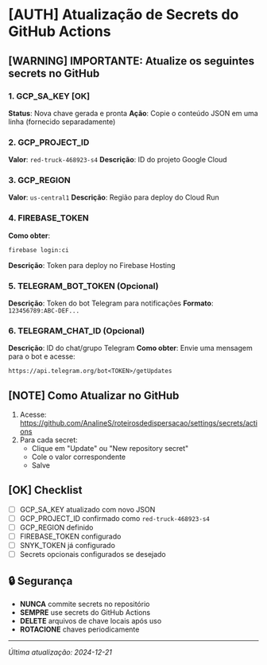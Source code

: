 # [AUTH] Atualização de Secrets do GitHub Actions

## [WARNING] IMPORTANTE: Atualize os seguintes secrets no GitHub

### 1. GCP_SA_KEY [OK]
**Status**: Nova chave gerada e pronta
**Ação**: Copie o conteúdo JSON em uma linha (fornecido separadamente)

### 2. GCP_PROJECT_ID
**Valor**: `red-truck-468923-s4`
**Descrição**: ID do projeto Google Cloud

### 3. GCP_REGION  
**Valor**: `us-central1`
**Descrição**: Região para deploy do Cloud Run

### 4. FIREBASE_TOKEN
**Como obter**:
```bash
firebase login:ci
```
**Descrição**: Token para deploy no Firebase Hosting

### 5. TELEGRAM_BOT_TOKEN (Opcional)
**Descrição**: Token do bot Telegram para notificações
**Formato**: `123456789:ABC-DEF...`

### 6. TELEGRAM_CHAT_ID (Opcional)
**Descrição**: ID do chat/grupo Telegram
**Como obter**: Envie uma mensagem para o bot e acesse:
```
https://api.telegram.org/bot<TOKEN>/getUpdates
```

## [NOTE] Como Atualizar no GitHub

1. Acesse: https://github.com/AnalineS/roteirosdedispersacao/settings/secrets/actions
2. Para cada secret:
   - Clique em "Update" ou "New repository secret"
   - Cole o valor correspondente
   - Salve

## [OK] Checklist

- [ ] GCP_SA_KEY atualizado com novo JSON
- [ ] GCP_PROJECT_ID confirmado como `red-truck-468923-s4`
- [ ] GCP_REGION definido
- [ ] FIREBASE_TOKEN configurado
- [ ] SNYK_TOKEN já configurado
- [ ] Secrets opcionais configurados se desejado

## 🔒 Segurança

- **NUNCA** commite secrets no repositório
- **SEMPRE** use secrets do GitHub Actions
- **DELETE** arquivos de chave locais após uso
- **ROTACIONE** chaves periodicamente

---
*Última atualização: 2024-12-21*